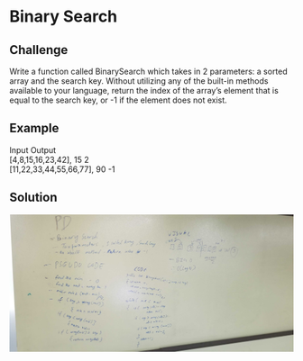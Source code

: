 # Binary Search

## Challenge
Write a function called BinarySearch which takes in 2 parameters: a sorted array and the search key. Without utilizing any of the built-in methods available to your language, return the index of the array’s element that is equal to the search key, or -1 if the element does not exist.

## Example
Input	Output </br>
[4,8,15,16,23,42], 15	2 </br>
[11,22,33,44,55,66,77], 90	-1 </br>

## Solution
![](../../../assets/binary_search.jpg)
